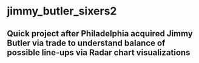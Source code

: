 # jimmy_butler_sixers2

## Quick project after Philadelphia acquired Jimmy Butler via trade to understand balance of possible line-ups via Radar chart visualizations

